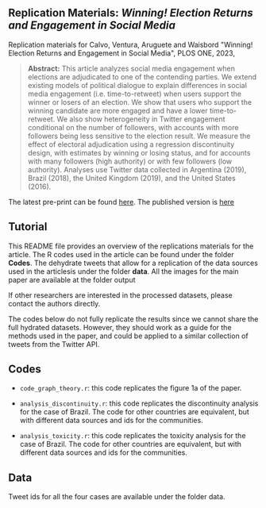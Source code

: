 ## Replication Materials: _Winning! Election Returns and Engagement in Social Media_

Replication materials for Calvo, Ventura, Aruguete and Waisbord "Winning! Election Returns and Engagement in Social Media", PLOS ONE, 2023,

> __Abstract:__
> This article analyzes social media engagement when elections are adjudicated to one of the contending parties. We extend existing models of political dialogue to explain differences in social media engagement (i.e. time-to-retweet) when users support the winner or losers of an election. We show that users who support the winning candidate are more engaged and have a lower time-to-retweet. We also show heterogeneity in Twitter engagement conditional on the number of followers, with accounts with more followers being less sensitive to the election result. We measure the effect of electoral adjudication using a regression discontinuity design, with estimates by winning or losing status, and for accounts with many followers (high authority) or with few followers (low authority). Analyses use Twitter data collected in Argentina (2019), Brazil (2018), the United Kingdom (2019), and the United States (2016).

The latest pre-print can be found [here](CVAW_winning_preprint.pdf). The published version is [here](https://journals.plos.org/plosone/article/authors?id=10.1371/journal.pone.0281475)

## Tutorial 

This README file provides an overview of the replications materials for the article. The R codes used in the article can be found under the folder **Codes**. The dehydrate tweets that allow for a replication of the data sources used in the articlesis under the folder **data**. All the images for the main paper are available at the folder output

If other researchers are interested in the processed datasets, please contact the authors directly. 

The codes below do not fully replicate the results since we cannot share the full hydrated datasets. However, they should work as a guide for the methods used in the paper, and could be applied to a similar collection of tweets from the Twitter API. 

## Codes

- `code_graph_theory.r`: this code replicates the figure 1a of the paper. 

- `analysis_discontinuity.r`: this code replicates the discontinuity analysis for the case of Brazil. The code for other countries are equivalent, but with different data sources and ids for the communities. 

- `analysis_toxicity.r`: this code replicates the toxicity analysis for the case of Brazil. The code for other countries are equivalent, but with different data sources and ids for the communities. 


## Data

Tweet ids for all the four cases are available under the folder data. 
